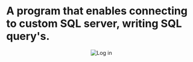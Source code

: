 # A program that enables connecting to custom SQL server, writing SQL query's.
<p align="center">
	<img src="https://user-images.githubusercontent.com/56079123/71767045-9a67ec80-2f07-11ea-95b8-381ac266736d.png" alt="Log in">
</p>

